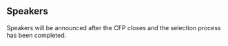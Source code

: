 ## Speakers 

Speakers will be announced after the CFP closes and the selection process has been completed. 

<!--

### Dr. Dawn Foster

![Dawn Foster](https://github.com/chaoss/website/blob/main/CHAOSScon/2025Europe/images/foster.jpg)

Dr. Dawn Foster works as the Director of Data Science for CHAOSS where she is also a board member / maintainer. She is co-chair of CNCF TAG Contributor Strategy and an OpenUK board member. She has 20+ years of experience at companies like VMware and Intel with expertise in community, strategy, governance, metrics, and more. She has spoken at over 100 industry events and has a BS in computer science, an MBA, and a PhD. In her spare time she enjoys reading science fiction, running, and traveling.


### Ruth Ikegah

![Ruth Ikegah](https://github.com/chaoss/website/blob/main/CHAOSScon/2025Europe/images/ikegah.jpg)

Ruth Ikegah is the Community Lead at CHAOSS Africa, working to engage African open source contributors and increase the adoption of metrics to improve the health of Open Source communities in the continent. She is also a co-chair at the CHAOSS board and a maintainer in the Diversity, Equity, and Inclusion (DEI) working group.

Ruth's impressive professional journey is marked by her unwavering commitment to open source technology; as an open source advocate, she has made significant contributions to numerous projects and has played a pivotal role in fostering a collaborative and inclusive environment within the community. Through her advocacy efforts, she has inspired countless individuals to embrace open source principles and contribute their own unique skill sets to the ever-evolving landscape of technology.

### Daniel Izquierdo

![Daniel Izquierdo](https://github.com/chaoss/website/blob/main/CHAOSScon/2025Europe/images/izquierdo.jpeg)

Daniel Izquierdo is a researcher and co-founder of Bitergia and currently holding the position of CEO, he is focused on the quality of the data, research of new metrics, analysis and studies of interest for Bitergia customers via data mining and processing. Daniel earned a PhD in free software engineering in 2012 focused on the analysis of buggy developers activity patterns in the Mozilla community. He is board member at CHAOSS community and President of the InnerSource Commons Foundation. |

### Daniel S. Katz

![Daniel S. Katz](https://github.com/chaoss/website/blob/main/CHAOSScon/2025Europe/images/katz.png)

Daniel S. Katz is Chief Scientist at NCSA and a Research Associate Professor in Computing and Data Science, and in Information Sciences at the University of Illinois Urbana-Champaign. He works on issues at the triple point of research software, people, and policies.  He is a co-lead of the [Parsl project](https://parsl-project.org), co-founder and current Associate Editor-in-Chief of the [Journal of Open Source Software](https://joss.theoj.org/), co-founder of the [US Research Software Engineer Association (US-RSE)](https://us-rse.org/), and co-founder and steering committee chair of the [Research Software Alliance (ReSA)](https://www.researchsoft.org/).

### Georg Link

![Georg Link](https://github.com/chaoss/website/blob/main/CHAOSScon/2025Europe/images/link.jpeg)

Georg’s mission is to make open source more professional by using community metrics and analytics. Georg co-founded the CHAOSS Project to advance analytics and metrics for open source project health. Georg is an active contributor to several projects and has often presents on open source topics. Georg has an MBA and a Ph.D. in Information Technology. As the Director of Sales at Bitergia, Georg helps organizations and communities adopt metrics and make open source more sustainable.

### Katie McLaughlin

![Katie McLaughlin](https://github.com/chaoss/website/blob/main/CHAOSScon/2025Europe/images/mclaughlin.png)

Katie has worn many different hats over the years. They have been a software developer for many languages, systems administrator for multiple operating systems, and speaker on many different topics. They work as a collaborator on the Open Source Complex Ecosystems and Networks (OCEAN) project, and is the primary developer of octohatrack. When they're not changing the world, they enjoy trail running, embroidery, and seeing just how well various application stacks handle emoji.

### Tosan Okome

![Tosan Okome](https://github.com/chaoss/website/blob/main/CHAOSScon/2025Europe/images/okome.jpeg)

Tosan is a registered nurse and licensed public health nurse from Nigeria whose passion for data and research inspired her to pursue opportunities beyond the bedside. Her journey into open source and open science began with a dedication to self-learning, where she developed skills in programming for data analysis, statistics, and foundational research principles. She actively contributes to open source projects, continually enhancing her expertise while creating meaningful impact. 

She leads the Researchers Focus Group within CHAOSS Africa, a community where passionate aspiring researchers across Africa build their skills by engaging in impactful research on open source issues. 

Tosan also serves as the Director of Curriculum for the Pre-Seeds Project, an introductory research course designed to empower underrepresented individuals in the research landscape. Furthermore, she is a scholar in the MIT Emerging Talent Program in Computer and Data Science, advancing her mission to leverage technology and research to drive transformative change.

### Cailean Osborne

![Cailean Osborne](https://github.com/chaoss/website/blob/main/CHAOSScon/2025Europe/images/osborne.jpg)

Cailean Osborne is a Senior Researcher at the Linux Foundation and a PhD Candidate in Social Data Science at the University of Oxford. At the Linux Foundation, Cailean leads research projects on various open source trends and policy topics, with a focus on open source AI and funding. His PhD concerns the political economy of open source AI, and in his free time he is a contributor to scikit-learn and the Generative AI Commons. In 2023-2024, Cailean was a visiting researcher at Peking University’s Open Source Software Data Analytics Lab. Previously, Cailean worked in AI policy at the UK Government and was a UK Government Delegate at the OECD’s Global Partnership on AI and Council of Europe’s Committee on AI. He is an avid language learner and can be reached in English, German, French, and Spanish.

### Stephen Pollard

![Stephen Pollard](https://github.com/chaoss/website/blob/main/CHAOSScon/2025Europe/images/pollard.jpg)

Stephen Pollard – Director & FOSS Management advisor. Stephen is a director at Orcro Ltd.  His skillset and experience are focused on the capabilities needed to put new strategies into action. Stephen advises clients on how to achieve their strategic goals and acts as a partner in helping drive through change. Originally a systems architect Stephen has been a technology management consultant for over 30 years. He is leading the work in the development of the OpenChain capability model - which is the focus of the presentation.

### Paul Sharratt

![Paul Sharratt](https://github.com/chaoss/website/blob/main/CHAOSScon/2025Europe/images/sharratt.jpg)

Paul Sharratt is the Policy and Research Manager at the Sovereign Tech Agency, where he leads research on digital infrastructure and open-source ecosystems, contributing to broader conversations on technology development in the public interest. His work centres on assessing the impact of public investments in open-source digital infrastructure projects, with a focus on strengthening digital sovereignty for individuals, industries, and governments.

Before joining the Sovereign Tech Agency, Paul worked as a digitalization consultant and a product manager. He holds a Master of Science in Data Science for Public Policy from the Hertie School.

### Katherine Skinner

![Katherine Skinner](https://github.com/chaoss/website/blob/main/CHAOSScon/2025Europe/images/skinner.png)

Dr. Katherine Skinner is the Director of Programs at Invest in Open Infrastructure. She is an open-knowledge researcher-activist with deep commitments to community building, organizational resilience, and systems thinking. Her passion for facilitating, empowering, and cultivating communities led her to co-found and direct the Educopia Institute for more than 15 years, where she provided scaffolding, training, and systems to support such collaborative groups as Library Publishing Coalition, MetaArchive Cooperative, BitCurator Consortium, C4DISC, Software Preservation Network, and Maintainers. She also co-authored Community Cultivation: A Field Guide (2018) to provide an open, practical guide to this type of work.

She received her PhD from Emory University in 2005, and she has authored and co-authored three books and numerous reports and articles. She has served as Principal Investigator for 25 research projects funded by foundations and federal grants and awards on topics like education (Nexus LAB, BitCurator.edu), digital curation (Chronicles in Newspaper Preservation, OSSArcFlow), and scholarly communication (Library Publishing Workflows, Mapping the Scholarly Communication Infrastructure). She lives in Greensboro, NC, in the US, on the unceded, stolen lands of a number of Indigenous peoples including the Catawba, Eno, Sappony, Shakori, Keyauwee, and Saura/Cheraw.


### Peculiar C Umeh

![Peculiar C Umeh](https://github.com/chaoss/website/blob/main/CHAOSScon/2025Europe/images/umeh.jpg)

Peculiar C Umeh is an Open-Source Advocate, Software Developer, Project Manager for the CHAOSS Education Project and CHAOSS Project Management Co-Chair
Peculiar is an experienced software engineer with a versatile background in software development, project management and a community builder with proven track record of leading cross-functional teams, driving innovations and contributing to open-source projects. She loves mentoring young people and early-career professionals on open-source contribution.

### Dmitry Vinnik

![Dmitry Vinnik](https://github.com/chaoss/website/blob/main/CHAOSScon/2025Europe/images/vinnik.jpeg)

Dmitry Vinnik is a Lead Developer Advocate at Meta, focused primarily on open source. With a decade of experience in the tech industry, Dmitry is recognized for his expertise in developer relations, dev tools, programming languages, and open source technologies. He is a regular speaker at conferences and meetups on various topics related to software development, open source, and engineering leadership.

-->
